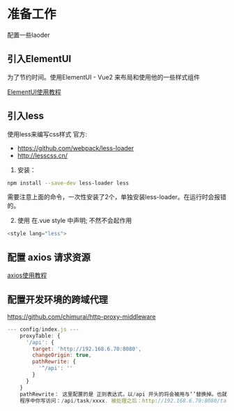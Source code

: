 # 准备工作
配置一些laoder

## 引入ElementUI

为了节约时间。使用ElementUI - Vue2 来布局和使用他的一些样式组件

[ElementUI使用教程](../element_ui.md)


## 引入less
使用less来编写css样式
官方:
* https://github.com/webpack/less-loader
* http://lesscss.cn/


1. 安装：
```bash
npm install --save-dev less-loader less
```
需要注意上面的命令，一次性安装了2个，单独安装less-loader。在运行时会报错的。

2. 使用
在.vue style 中声明; 不然不会起作用
```javascript
<style lang="less">
```


## 配置 axios 请求资源

[axios使用教程](../axios.md)


## 配置开发环境的跨域代理
https://github.com/chimurai/http-proxy-middleware

```javascript
--- config/index.js ---
    proxyTable: {
      '/api': {
        target: 'http://192.168.6.70:8080',
        changeOrigin: true,
        pathRewrite: {
          '^/api': ''
        }
      }
    }
    pathRewrite： 这里配置的是 正则表达式，以/api 开头的将会被用与‘’替换掉。也就是说
    程序中你写访问：/api/task/xxxx. 被处理之后：http://192.168.6.70:8080/task/xxxx
```


